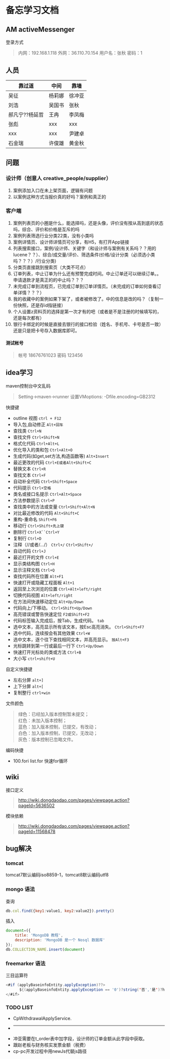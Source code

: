 # 备忘学习文档

## AM activeMessenger

登录方式
> 内网：192.168.1.118
> 外网：36.110.70.154
> 用户名：张秋
> 密码：1

## 人员

| 靠过道 | 中间   | 靠墙   |
| ------ | ------ | ------ |
| 吴征   | 杨莉娜 | 徐冲亚 |
| 刘浩   | 吴国书 | 张秋   |
| 郝凡宁??杨延哲 | 王冉   | 李凤梅 |
| 张彪   | xxx    | xxx    |
| xxx    | xxx    | 尹建卓 |
| 石金瑞 | 许俊雄 | 黄金秋 |

## 问题

### 设计师（创意人 creative_people/supplier）

1. 案例添加入口在未上架页面，逻辑有问题
1. 以案例这种方式当报价真的好吗？案例和真正的

### 客户端

1. 案例列表页的小圈是什么，能选择吗，还是头像，评价没有按从高到底的状态吗，综合、评价和价格是互斥的吗
1. 案例列表筛选行业分类22类，没有小类吗
1. 案例详情页、设计师详情页可分享，有H5，有打开App链接
1. 列表搜索接口，案例/设计师、关键字（和设计师与案例有关系吗？？用的lucene？？）、综合/成交量/评价、筛选条件(价格/设计分类（必须选小类吗？？？）/行业分类)
1. 分类页直接跳到搜索页（大类不可点）
1. 订单列表，中止订单为什么还有预警完成时间。中止订单还可以继续订单。。申请退款才是真正的的中止吗？？？
1. 未完成订单到流程页，已完成订单到订单详情页。（未完成的订单如何查看订单详情？？？）
1. 我的收藏中的案例如果下架了，或者被修改了。中的信息是改的吗？（复制一份快照，还是存id指链接）
1. 个人设置z资料页的选择是第一次才有的吧（或者是不是注册的时候填写的，还是每次都有）
1. 银行卡绑定的时候是直接去银行的接口检验（姓名、手机号、卡号是否一致）还是只是把卡号存入数据库即可。

#### 测试帐号

> 帐号 18676761023 密码 123456

## idea学习

maven控制台中文乱码
> Setting->maven->runner   设置VMoptions: -Dfile.encoding=GB2312

快捷键

+ outline 视图 `ctrl + F12`
+ 导入包,自动修正 `Alt+回车`
+ 查找类 `Ctrl+N`
+ 查找文件 `Ctrl+Shift+N`
+ 格式化代码 `Ctrl+Alt+L`
+ 优化导入的类和包 `Ctrl+Alt+O`
+ 生成代码(如get,set方法,构造函数等) `Alt+Insert`
+ 最近更改的代码 `Ctrl+E或者Alt+Shift+C`
+ 替换文本 `Ctrl+R`
+ 查找文本 `Ctrl+F`
+ 自动补全代码 `Ctrl+Shift+Space`
+ 代码提示 `Ctrl+空格`
+ 类名或接口名提示 `Ctrl+Alt+Space`
+ 方法参数提示 `Ctrl+P`
+ 查找类中的方法或变量 `Ctrl+Shift+Alt+N`
+ 对比最近修改的代码 `Alt+Shift+C`
+ 重构-重命名 `Shift+F6`
+ 移动行 `Ctrl+Shift+先上键`
+ 删除行 `Ctrl+X``Ctrl+Y`
+ 复制行 `Ctrl+D`
+ 注释（//或者/*...*/） `Ctrl+/` `Ctrl+Shift+/`
+ 自动代码 `Ctrl+J`
+ 最近打开的文件 `Ctrl+E`
+ 显示类结构图 `Ctrl+H`
+ 显示注释文档 `Ctrl+Q`
+ 查找代码所在位置 `Alt+F1`
+ 快速打开或隐藏工程面板 `Alt+1`
+ 返回至上次浏览的位置 `Ctrl+Alt+left/right`
+ 切换代码视图 `Alt+left/right`
+ 在方法间快速移动定位 `Alt+Up/Down`
+ 代码向上/下移动。 `Ctrl+Shift+Up/Down`
+ 高亮错误或警告快速定位 `F2或Shift+F2`
+ 代码标签输入完成后，按Tab，生成代码。 `tab`
+ 选中文本，高亮显示所有该文本，按Esc高亮消失。 `Ctrl+Shift+F7`
+ 选中代码，连续按会有其他效果 `Ctrl+W`
+ 选中文本，逐个往下查找相同文本，并高亮显示。 `按Alt+F3`
+ 光标跳转到第一行或最后一行下 `Ctrl+Up/Down`
+ 快速打开光标处的类或方法 `Ctrl+B`
+ 大小写 `ctrl+shift+U`

自定义快捷键

+ 左右分屏 `alt+]`
+ 上下分屏 `alt+[`
+ 复制整行 `ctrl+win`

文件颜色

> 绿色：已经加入版本控制暂未提交；  
> 红色：未加入版本控制；  
> 蓝色：加入版本控制，已提交，有改动；  
> 白色：加入版本控制，已提交，无改动；  
> 灰色：版本控制已忽略文件。

编码快捷

+ 100.fori list.for 快速for循环


## wiki

接口定义
> http://wiki.dongdaodao.com/pages/viewpage.action?pageId=5636502

模块依赖
> http://wiki.dongdaodao.com/pages/viewpage.action?pageId=11568478

## bug解决

### tomcat

tomcat7默认编码iso8859-1，tomcat8默认编码utf8

### mongo 语法

查询

```javascript
db.col.find({key1:value1, key2:value2}).pretty()
```

插入

```javascript
document=({
    title: 'MongoDB 教程',
    description: 'MongoDB 是一个 Nosql 数据库'
});
db.COLLECTION_NAME.insert(document)
```

### freemarker 语法

三目运算符

```java
<#if (applyBaseinfoEntity.applyException)??>
      ${(applyBaseinfoEntity.applyException == '0')?string('否','是')?html}
</#if>
```

### TODO LIST

+ CpWithdrawalApplyService.
+ ----
+ 冲亚需要在t_order表中加字段，设计师的订单金额从此字段中获取。
+ 跟赵老板与财务核实发票金额（税费）
+ cp-pc开发过程中用newJs代替js路径

